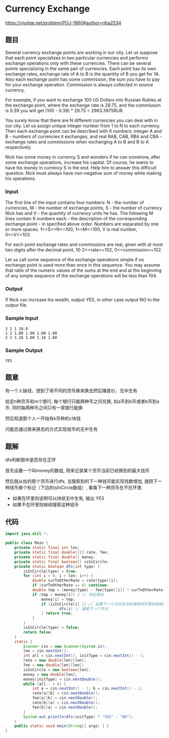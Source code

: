 # Currency Exchange

https://vjudge.net/problem/POJ-1860#author=riba2534

## 题目

Several currency exchange points are working in our city. Let us suppose that each point specializes in two particular currencies and performs exchange operations only with these currencies. There can be several points specializing in the same pair of currencies. Each point has its own exchange rates, exchange rate of A to B is the quantity of B you get for 1A. Also each exchange point has some commission, the sum you have to pay for your exchange operation. Commission is always collected in source currency.

For example, if you want to exchange 100 US Dollars into Russian Rubles at the exchange point, where the exchange rate is 29.75, and the commission is 0.39 you will get (100 - 0.39) * 29.75 = 2963.3975RUR.

You surely know that there are N different currencies you can deal with in our city. Let us assign unique integer number from 1 to N to each currency. Then each exchange point can be described with 6 numbers: integer A and B - numbers of currencies it exchanges, and real RAB, CAB, RBA and CBA - exchange rates and commissions when exchanging A to B and B to A respectively.

Nick has some money in currency S and wonders if he can somehow, after some exchange operations, increase his capital. Of course, he wants to have his money in currency S in the end. Help him to answer this difficult question. Nick must always have non-negative sum of money while making his operations.

### Input

The first line of the input contains four numbers: N - the number of currencies, M - the number of exchange points, S - the number of currency Nick has and V - the quantity of currency units he has. The following M lines contain 6 numbers each - the description of the corresponding exchange point - in specified above order. Numbers are separated by one or more spaces. 1<=S<=N<=100, 1<=M<=100, V is real number, 0<=V<=103.

For each point exchange rates and commissions are real, given with at most two digits after the decimal point, 10-2<=rate<=102, 0<=commission<=102.

Let us call some sequence of the exchange operations simple if no exchange point is used more than once in this sequence. You may assume that ratio of the numeric values of the sums at the end and at the beginning of any simple sequence of the exchange operations will be less than 104.

### Output

If Nick can increase his wealth, output YES, in other case output NO to the output file.

### Sample Input

```
3 2 1 20.0
1 2 1.00 1.00 1.00 1.00
2 3 1.10 1.00 1.10 1.00
```

### Sample Output

```
YES
```

## 题意

有一个人缺钱，想到了用不同的货币换来换去然后赚差价，无中生有

给定n种货币和m个银行, 每个银行只能两种币之间兑换, 如a币到b币或者b币到a币. 同时每两种币之间只有一家银行能换

然后知道那个人一开始有k币种的c块钱

问能否通过换来换去的方式实现钱币的无中生有

## 题解

dfs判断图中是否存在正环

首先设置一个叫money的数组, 用来记录某个货币当前已经换到的最大钱币

然后就从给的那个货币进行dfs, 当搜索到的下一种钱币能实现钱数增加, 就把下一种钱币做个标记（下边的isInCircle数组）, 看看下一种货币在不在环里:

- 如果在环里则说明可以持续无中生有, 输出 YES
- 如果不在环里则继续搜索这种钱币

## 代码

```java
import java.util.*;

public class Main {
    private static final int len;
    private static final double[][] rate, fee;
    private static final double[] money;
    private static final boolean[] isInCircle;
    private static boolean dfs(int type) {
        isInCircle[type] = true;
        for (int i = 0; i < len; i++) {
            double curToOtherRate = rate[type][i];
            if (curToOtherRate == 0) continue;
            double tmp = (money[type] - fee[type][i]) * curToOtherRate;
            if (tmp > money[i]) { // 钱在增加
                money[i] = tmp;
                if (isInCircle[i] || // 如果下一个点也在当前搜索的环里则说明开始套娃, 钱已经可以持续无中生有了
                        dfs(i) // 搜索下一个节点
                ) return true;
            }
        }
        isInCircle[type] = false;
        return false;
    }
    static {
        Scanner cin = new Scanner(System.in);
        len = cin.nextInt();
        int all = cin.nextInt(), initType = cin.nextInt() - 1;
        rate = new double[len][len];
        fee = new double[len][len];
        isInCircle = new boolean[len];
        money = new double[len];
        money[initType] = cin.nextDouble();
        while (all-- > 0) {
            int a = cin.nextInt() - 1, b = cin.nextInt() - 1;
            rate[a][b] = cin.nextDouble();
            fee[a][b] = cin.nextDouble();
            rate[b][a] = cin.nextDouble();
            fee[b][a] = cin.nextDouble();
        }
        System.out.println(dfs(initType) ? "YES" : "NO");
    }
    public static void main(String[] args) { }
}
```
